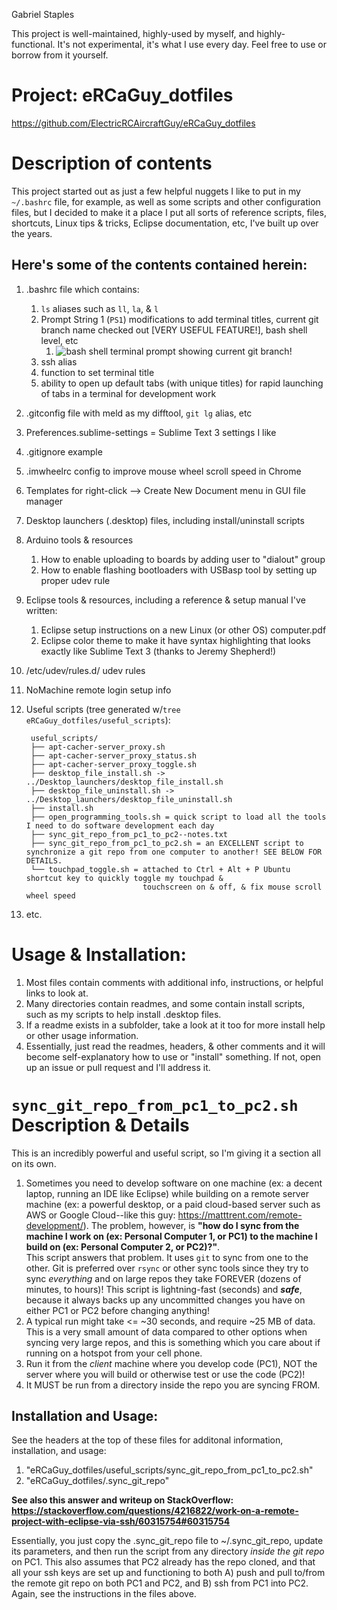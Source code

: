 Gabriel Staples

This project is well-maintained, highly-used by myself, and highly-functional. It's not experimental, it's what I use every day. Feel free to use or borrow from it yourself. 

# Project: eRCaGuy_dotfiles
https://github.com/ElectricRCAircraftGuy/eRCaGuy_dotfiles

# Description of contents
This project started out as just a few helpful nuggets I like to put in my `~/.bashrc` file, for example, as well as some scripts and other configuration files, but I decided to make it a place I put all sorts of reference scripts, files, shortcuts, Linux tips & tricks, Eclipse documentation, etc, I've built up over the years. 

## Here's some of the contents contained herein:
1. .bashrc file which contains:
    1. `ls` aliases such as `ll`, `la`, & `l`
    1. Prompt String 1 (`PS1`) modifications to add terminal titles, current git branch name checked out [VERY USEFUL FEATURE!], bash shell level, etc
        1. ![bash shell terminal prompt showing current git branch!](https://github.com/ElectricRCAircraftGuy/eRCaGuy_dotfiles/blob/master/bashrc_sample_terminal_prompt.png)
    1. ssh alias
    1. function to set terminal title
    1. ability to open up default tabs (with unique titles) for rapid launching of tabs in a terminal for development work
1. .gitconfig file with meld as my difftool, `git lg` alias, etc
1. Preferences.sublime-settings = Sublime Text 3 settings I like
1. .gitignore example
1. .imwheelrc config to improve mouse wheel scroll speed in Chrome
1. Templates for right-click --> Create New Document menu in GUI file manager
1. Desktop launchers (.desktop) files, including install/uninstall scripts
1. Arduino tools & resources
    1. How to enable uploading to boards by adding user to "dialout" group
    1. How to enable flashing bootloaders with USBasp tool by setting up proper udev rule
1. Eclipse tools & resources, including a reference & setup manual I've written:
    1. Eclipse setup instructions on a new Linux (or other OS) computer.pdf
    1. Eclipse color theme to make it have syntax highlighting that looks exactly like Sublime Text 3 (thanks to Jeremy Shepherd!)
1. /etc/udev/rules.d/ udev rules
1. NoMachine remote login setup info
1. Useful scripts (tree generated w/`tree eRCaGuy_dotfiles/useful_scripts`):

        useful_scripts/
        ├── apt-cacher-server_proxy.sh
        ├── apt-cacher-server_proxy_status.sh
        ├── apt-cacher-server_proxy_toggle.sh
        ├── desktop_file_install.sh -> ../Desktop_launchers/desktop_file_install.sh
        ├── desktop_file_uninstall.sh -> ../Desktop_launchers/desktop_file_uninstall.sh
        ├── install.sh
        ├── open_programming_tools.sh = quick script to load all the tools I need to do software development each day
        ├── sync_git_repo_from_pc1_to_pc2--notes.txt
        ├── sync_git_repo_from_pc1_to_pc2.sh = an EXCELLENT script to synchronize a git repo from one computer to another! SEE BELOW FOR DETAILS.
        └── touchpad_toggle.sh = attached to Ctrl + Alt + P Ubuntu shortcut key to quickly toggle my touchpad & 
                                 touchscreen on & off, & fix mouse scroll wheel speed

1. etc.

# Usage & Installation:
1. Most files contain comments with additional info, instructions, or helpful links to look at.
2. Many directories contain readmes, and some contain install scripts, such as my scripts to help install .desktop files. 
3. If a readme exists in a subfolder, take a look at it too for more install help or other usage information. 
4. Essentially, just read the readmes, headers, & other comments and it will become self-explanatory how to use or "install" something. If not, open up an issue or pull request and I'll address it. 

# `sync_git_repo_from_pc1_to_pc2.sh` Description & Details

This is an incredibly powerful and useful script, so I'm giving it a section all on its own. 

1. Sometimes you need to develop software on one machine (ex: a decent laptop, running an IDE like Eclipse) 
   while building on a remote server machine (ex: a powerful desktop, or a paid cloud-based server such as 
   AWS or Google Cloud--like this guy: https://matttrent.com/remote-development/). The problem, however, 
   is **"how do I sync from the machine I work on (ex: Personal Computer 1, or PC1) to the machine I build on
   (ex: Personal Computer 2, or PC2)?"**.  
   This script answers that problem. It uses `git` to sync from one to the other. Git is 
   preferred over `rsync` or other sync tools since they try to sync *everything* and on large repos 
   they take FOREVER (dozens of minutes, to hours)! This script is lightning-fast (seconds) and 
   ***safe***, because it always backs up any uncommitted changes you have on either PC1 or PC2
   before changing anything!
1. A typical run might take <= ~30 seconds, and require ~25 MB of data. This is a very small amount of data compared to other options when syncing very large repos, and this is something which you care about if running on a hotspot from your cell phone.
1. Run it from the *client* machine where you develop code (PC1), NOT the server where you will build or otherwise test or use the code (PC2)!
1. It MUST be run from a directory inside the repo you are syncing FROM.

## Installation and Usage:
See the headers at the top of these files for additonal information, installation, and usage:

1. "eRCaGuy_dotfiles/useful_scripts/sync_git_repo_from_pc1_to_pc2.sh"
2. "eRCaGuy_dotfiles/.sync_git_repo"

**See also this answer and writeup on StackOverflow: https://stackoverflow.com/questions/4216822/work-on-a-remote-project-with-eclipse-via-ssh/60315754#60315754**

Essentially, you just copy the .sync_git_repo file to ~/.sync_git_repo, update its parameters, and then run the script from any directory *inside the git repo* on PC1. This also assumes that PC2 already has the repo cloned, and that all your ssh keys are set up and functioning to both A) push and pull to/from the remote git repo on both PC1 and PC2, and B) ssh from PC1 into PC2. Again, see the instructions in the files above. 
